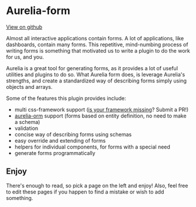 # Aurelia-form

[View on github](https://github.com/spoonx/aurelia-form)

Almost all interactive applications contain forms. A lot of applications, like dashboards, contain many forms. This repetitive, mind-numbing process of writing forms is something that motivated us to write a plugin to do the work for us, and you.

Aurelia is a great tool for generating forms, as it provides a lot of useful utilities and plugins to do so. What Aurelia form does, is leverage Aurelia's strengths, and create a standardized way of describing forms simply using objects and arrays.

Some of the features this plugin provides include:

- multi css-framework support ([is your framework missing](https://github.com/SpoonX/aurelia-form/tree/master/src/component/framework)? Submit a PR!)
- [aurelia-orm](https://aurelia-orm.spoonx.org) support (forms based on entity definition, no need to make a schema)
- validation
- concise way of describing forms using schemas
- easy override and extending of forms
- helpers for individual components, for forms with a special need
- generate forms programmatically

## Enjoy

There's enough to read, so pick a page on the left and enjoy! Also, feel free to edit these pages if you happen to find a mistake or wish to add something.
